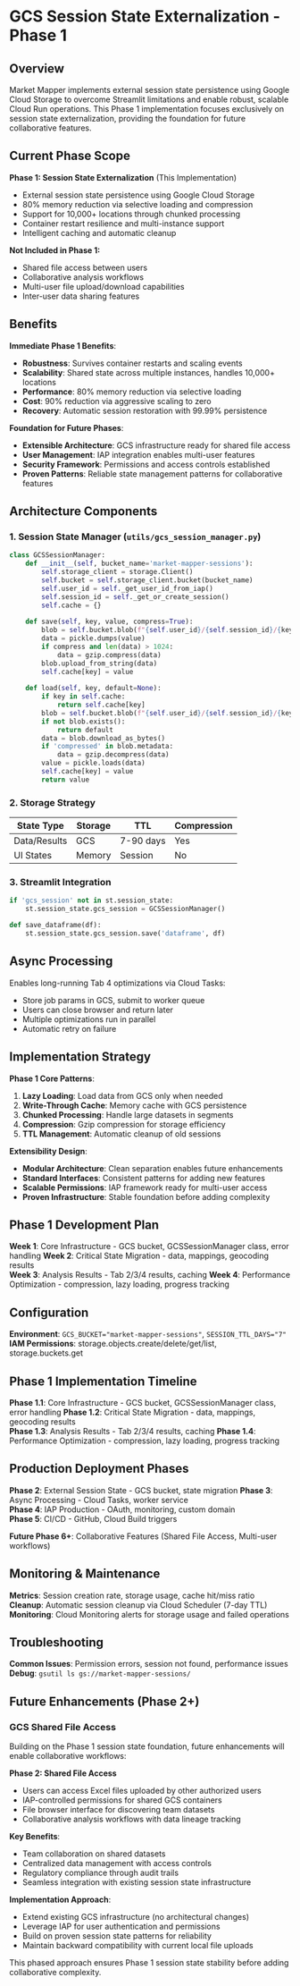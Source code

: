 # GCS Session State Externalization - Phase 1

## Overview
Market Mapper implements external session state persistence using Google Cloud Storage to overcome Streamlit limitations and enable robust, scalable Cloud Run operations. This Phase 1 implementation focuses exclusively on session state externalization, providing the foundation for future collaborative features.

## Current Phase Scope
**Phase 1: Session State Externalization** (This Implementation)
- External session state persistence using Google Cloud Storage
- 80% memory reduction via selective loading and compression
- Support for 10,000+ locations through chunked processing
- Container restart resilience and multi-instance support
- Intelligent caching and automatic cleanup

**Not Included in Phase 1:**
- Shared file access between users
- Collaborative analysis workflows  
- Multi-user file upload/download capabilities
- Inter-user data sharing features

## Benefits
**Immediate Phase 1 Benefits**:
- **Robustness**: Survives container restarts and scaling events
- **Scalability**: Shared state across multiple instances, handles 10,000+ locations
- **Performance**: 80% memory reduction via selective loading
- **Cost**: 90% reduction via aggressive scaling to zero
- **Recovery**: Automatic session restoration with 99.99% persistence

**Foundation for Future Phases**:
- **Extensible Architecture**: GCS infrastructure ready for shared file access
- **User Management**: IAP integration enables multi-user features  
- **Security Framework**: Permissions and access controls established
- **Proven Patterns**: Reliable state management patterns for collaborative features

## Architecture Components

### 1. Session State Manager (`utils/gcs_session_manager.py`)

```python
class GCSSessionManager:
    def __init__(self, bucket_name='market-mapper-sessions'):
        self.storage_client = storage.Client()
        self.bucket = self.storage_client.bucket(bucket_name)
        self.user_id = self._get_user_id_from_iap()
        self.session_id = self._get_or_create_session()
        self.cache = {}
    
    def save(self, key, value, compress=True):
        blob = self.bucket.blob(f"{self.user_id}/{self.session_id}/{key}")
        data = pickle.dumps(value)
        if compress and len(data) > 1024:
            data = gzip.compress(data)
        blob.upload_from_string(data)
        self.cache[key] = value
        
    def load(self, key, default=None):
        if key in self.cache:
            return self.cache[key]
        blob = self.bucket.blob(f"{self.user_id}/{self.session_id}/{key}")
        if not blob.exists():
            return default
        data = blob.download_as_bytes()
        if 'compressed' in blob.metadata:
            data = gzip.decompress(data)
        value = pickle.loads(data)
        self.cache[key] = value
        return value
```

### 2. Storage Strategy

| State Type | Storage | TTL | Compression |
|------------|---------|-----|-------------|
| Data/Results | GCS | 7-90 days | Yes |
| UI States | Memory | Session | No |

### 3. Streamlit Integration
```python
if 'gcs_session' not in st.session_state:
    st.session_state.gcs_session = GCSSessionManager()

def save_dataframe(df):
    st.session_state.gcs_session.save('dataframe', df)
```

## Async Processing
Enables long-running Tab 4 optimizations via Cloud Tasks:
- Store job params in GCS, submit to worker queue
- Users can close browser and return later
- Multiple optimizations run in parallel
- Automatic retry on failure

## Implementation Strategy
**Phase 1 Core Patterns**:
1. **Lazy Loading**: Load data from GCS only when needed
2. **Write-Through Cache**: Memory cache with GCS persistence  
3. **Chunked Processing**: Handle large datasets in segments
4. **Compression**: Gzip compression for storage efficiency
5. **TTL Management**: Automatic cleanup of old sessions

**Extensibility Design**:
- **Modular Architecture**: Clean separation enables future enhancements
- **Standard Interfaces**: Consistent patterns for adding new features
- **Scalable Permissions**: IAP framework ready for multi-user access
- **Proven Infrastructure**: Stable foundation before adding complexity

## Phase 1 Development Plan
**Week 1**: Core Infrastructure - GCS bucket, GCSSessionManager class, error handling
**Week 2**: Critical State Migration - data, mappings, geocoding results  
**Week 3**: Analysis Results - Tab 2/3/4 results, caching
**Week 4**: Performance Optimization - compression, lazy loading, progress tracking

## Configuration
**Environment**: `GCS_BUCKET="market-mapper-sessions"`, `SESSION_TTL_DAYS="7"`
**IAM Permissions**: storage.objects.create/delete/get/list, storage.buckets.get

## Phase 1 Implementation Timeline
**Phase 1.1**: Core Infrastructure - GCS bucket, GCSSessionManager class, error handling
**Phase 1.2**: Critical State Migration - data, mappings, geocoding results  
**Phase 1.3**: Analysis Results - Tab 2/3/4 results, caching
**Phase 1.4**: Performance Optimization - compression, lazy loading, progress tracking

## Production Deployment Phases  
**Phase 2**: External Session State - GCS bucket, state migration
**Phase 3**: Async Processing - Cloud Tasks, worker service  
**Phase 4**: IAP Production - OAuth, monitoring, custom domain  
**Phase 5**: CI/CD - GitHub, Cloud Build triggers

**Future Phase 6+**: Collaborative Features (Shared File Access, Multi-user workflows)

## Monitoring & Maintenance
**Metrics**: Session creation rate, storage usage, cache hit/miss ratio
**Cleanup**: Automatic session cleanup via Cloud Scheduler (7-day TTL)
**Monitoring**: Cloud Monitoring alerts for storage usage and failed operations

## Troubleshooting
**Common Issues**: Permission errors, session not found, performance issues
**Debug**: `gsutil ls gs://market-mapper-sessions/`

## Future Enhancements (Phase 2+)

### GCS Shared File Access
Building on the Phase 1 session state foundation, future enhancements will enable collaborative workflows:

**Phase 2: Shared File Access**
- Users can access Excel files uploaded by other authorized users
- IAP-controlled permissions for shared GCS containers
- File browser interface for discovering team datasets
- Collaborative analysis workflows with data lineage tracking

**Key Benefits**:
- Team collaboration on shared datasets
- Centralized data management with access controls
- Regulatory compliance through audit trails
- Seamless integration with existing session state infrastructure

**Implementation Approach**:
- Extend existing GCS infrastructure (no architectural changes)
- Leverage IAP for user authentication and permissions
- Build on proven session state patterns for reliability
- Maintain backward compatibility with current local file uploads

This phased approach ensures Phase 1 session state stability before adding collaborative complexity.
